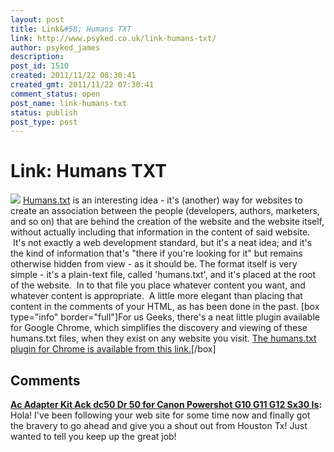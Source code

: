 ```yaml
---
layout: post
title: Link&#58; Humans TXT
link: http://www.psyked.co.uk/link-humans-txt/
author: psyked_james
description: 
post_id: 1510
created: 2011/11/22 08:30:41
created_gmt: 2011/11/22 07:30:41
comment_status: open
post_name: link-humans-txt
status: publish
post_type: post
---
```


# Link: Humans TXT

![](/wp-content/uploads/2011/11/humanstxt.png) [Humans.txt](http://humanstxt.org/) is an interesting idea - it's (another) way for websites to create an association between the people (developers, authors, marketers, and so on) that are behind the creation of the website and the website itself, without actually including that information in the content of said website.  It's not exactly a web development standard, but it's a neat idea; and it's the kind of information that's "there if you're looking for it" but remains otherwise hidden from view - as it should be. The format itself is very simple - it's a plain-text file, called 'humans.txt', and it's placed at the root of the website.  In to that file you place whatever content you want, and whatever content is appropriate.  A little more elegant than placing that content in the comments of your HTML, as has been done in the past. [box type="info" border="full"]For us Geeks, there's a neat little plugin available for Google Chrome, which simplifies the discovery and viewing of these humans.txt files, when they exist on any website you visit. [The humans.txt plugin for Chrome is available from this link.](https://chrome.google.com/webstore/detail/pocdghmbbodjiclginddlaimdaholhfk)[/box]

## Comments

**[Ac Adapter Kit Ack dc50 Dr 50 for Canon Powershot G10 G11 G12 Sx30 Is](#895 "2013-05-20 16:08:29"):** Hola! I've been following your web site for some time now and finally got the bravery to go ahead and give you a shout out from Houston Tx! Just wanted to tell you keep up the great job!

